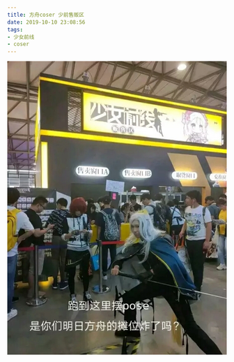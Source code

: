 ```yaml
---
title: 方舟coser 少前售贩区
date: 2019-10-10 23:08:56
tags:
- 少女前线
- coser
---
```

![](2019-10-10-23-08/01.jpg)
